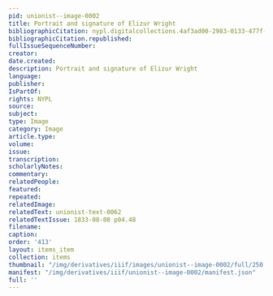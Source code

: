 ```yaml
---
pid: unionist--image-0002
title: Portrait and signature of Elizur Wright
bibliographicCitation: nypl.digitalcollections.4af3ad00-2983-0133-477f-58d385a7b928.001.w.jpg
bibliographicCitation.republished: 
fullIssueSequenceNumber: 
creator: 
date.created: 
description: Portrait and signature of Elizur Wright
language: 
publisher: 
IsPartOf: 
rights: NYPL
source: 
subject: 
type: Image
category: Image
article.type: 
volume: 
issue: 
transcription: 
scholarlyNotes: 
commentary: 
relatedPeople: 
featured: 
repeated: 
relatedImage: 
relatedText: unionist-text-0062
relatedTextIssue: 1833-08-08 p04.48
filename: 
caption: 
order: '413'
layout: items_item
collection: items
thumbnail: "/img/derivatives/iiif/images/unionist--image-0002/full/250,/0/default.jpg"
manifest: "/img/derivatives/iiif/unionist--image-0002/manifest.json"
full: ''
---
```

